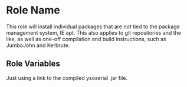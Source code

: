 Role Name
=========

This role will install individual packages that are _not_ tied to the package management system, IE apt. This also applies to git repositories and the like, as well as one-off compilation and build instructions, such as JumboJohn and Kerbrute.

Role Variables
--------------

Just using a link to the compiled ysoserial .jar file.
